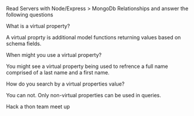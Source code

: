 Read Servers with Node/Express > MongoDb Relationships and answer the following questions

What is a virtual property?

A virtual proprty is additional model functions returning values based on schema fields.

When might you use a virtual property?

You might see a virtual property being used to refrence a full name comprised of a last name and a first name.

How do you search by a virtual properties value?

You can not. Only non-virtual properties can be used in queries. 



Hack a thon team meet up